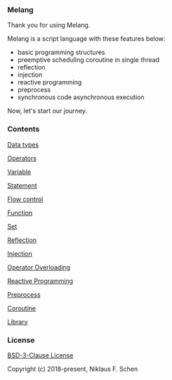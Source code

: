 ### Melang

Thank you for using Melang.

Melang is a script language with these features below:

- basic programming structures
- preemptive scheduling coroutine in single thread
- reflection
- injection
- reactive programming
- preprocess
- synchronous code asynchronous execution

Now, let's start our journey.



### Contents

[Data types](https://water-melon.github.io/Melang/datatype.html)

[Operators](https://water-melon.github.io/Melang/operator.html)

[Variable](https://water-melon.github.io/Melang/variable.html)

[Statement](https://water-melon.github.io/Melang/statement.html)

[Flow control](https://water-melon.github.io/Melang/flowcontrol.html)

[Function](https://water-melon.github.io/Melang/function.html)

[Set](https://water-melon.github.io/Melang/set.html)

[Reflection](https://water-melon.github.io/Melang/reflection.html)

[Injection](https://water-melon.github.io/Melang/injection.html)

[Operator Overloading](https://water-melon.github.io/Melang/overloading.html)

[Reactive Programming](https://water-melon.github.io/Melang/reactive.html)

[Preprocess](https://water-melon.github.io/Melang/preprocess.html)

[Coroutine](https://water-melon.github.io/Melang/coroutine.html)

[Library](https://water-melon.github.io/Melang/library.html)



### License

[BSD-3-Clause License](https://github.com/Water-Melon/Melang/blob/master/LICENSE)

Copyright (c) 2018-present, Niklaus F. Schen

